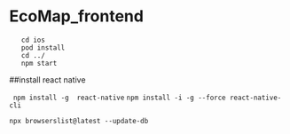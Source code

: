 # EcoMap_frontend

```yarn intall
   cd ios
   pod install
   cd ../
   npm start
```

##install react native

``` npm install -g  react-native```
```npm install -i -g --force react-native-cli```

```npx browserslist@latest --update-db```




